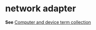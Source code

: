 # network adapter

**See** [Computer and device term collection](https://worldready.cloudapp.net/Styleguide/Read?id=2700&topicid=26597)
